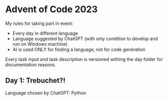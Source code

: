 # Advent of Code 2023

My rules for taking part in event:

* Every day in different language
* Language suggested by ChatGPT (with only condition to develop and run on Windows machine)
* AI is used ONLY for finding a language, not for code generation

Every task input and task description is versioned withing the day folder for documentation reasons.

## Day 1: Trebuchet?!

Language chosen by ChatGPT: Python